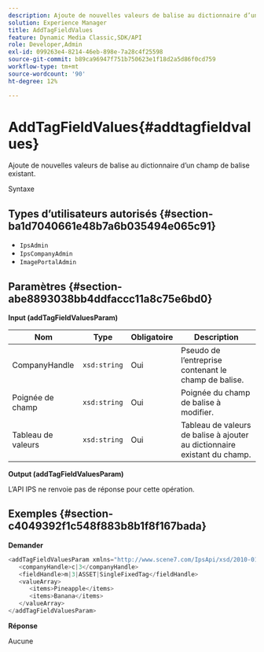 ```yaml
---
description: Ajoute de nouvelles valeurs de balise au dictionnaire d’un champ de balise existant.
solution: Experience Manager
title: AddTagFieldValues
feature: Dynamic Media Classic,SDK/API
role: Developer,Admin
exl-id: 099263e4-8214-46eb-898e-7a28c4f25598
source-git-commit: b89ca96947f751b750623e1f18d2a5d86f0cd759
workflow-type: tm+mt
source-wordcount: '90'
ht-degree: 12%

---
```


# AddTagFieldValues{#addtagfieldvalues}

Ajoute de nouvelles valeurs de balise au dictionnaire d’un champ de balise existant.

Syntaxe

## Types d’utilisateurs autorisés {#section-ba1d7040661e48b7a6b035494e065c91}

* `IpsAdmin`
* `IpsCompanyAdmin`
* `ImagePortalAdmin`

## Paramètres {#section-abe8893038bb4ddfaccc11a8c75e6bd0}

**Input (addTagFieldValuesParam)**

| Nom | Type | Obligatoire | Description |
|---|---|---|---|
| CompanyHandle | `xsd:string` | Oui | Pseudo de l’entreprise contenant le champ de balise. |
| Poignée de champ | `xsd:string` | Oui | Poignée du champ de balise à modifier. |
| Tableau de valeurs | `xsd:string` | Oui | Tableau de valeurs de balise à ajouter au dictionnaire existant du champ. |

**Output (addTagFieldValuesParam)**

L’API IPS ne renvoie pas de réponse pour cette opération.

## Exemples {#section-c4049392f1c548f883b8b1f8f167bada}

**Demander**

```java {.line-numbers}
<addTagFieldValuesParam xmlns="http://www.scene7.com/IpsApi/xsd/2010-01-31">
   <companyHandle>c|3</companyHandle>
   <fieldHandle>m|3|ASSET|SingleFixedTag</fieldHandle>
   <valueArray>
      <items>Pineapple</items>
      <items>Banana</items>
   </valueArray>
</addTagFieldValuesParam>
```

**Réponse**

Aucune
